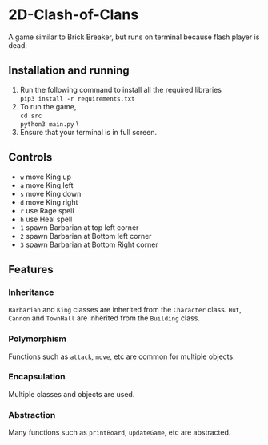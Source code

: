 # 2D-Clash-of-Clans

A game similar to Brick Breaker, but runs on terminal because flash player is dead.

## Installation and running

1. Run the following command to install all the required libraries \
   `pip3 install -r requirements.txt`
2. To run the game, \
   `cd src` \
   `python3 main.py` \
3. Ensure that your terminal is in full screen.

## Controls

- `w` move King up
- `a` move King left
- `s` move King down
- `d` move King right
- `r` use Rage spell
- `h` use Heal spell
- `1` spawn Barbarian at top left corner
- `2` spawn Barbarian at Bottom left corner
- `3` spawn Barbarian at Bottom Right corner
## Features

### Inheritance

`Barbarian` and `King` classes are inherited from the `Character` class. `Hut`, `Cannon` and `TownHall` are inherited from the `Building` class.

### Polymorphism

Functions such as `attack`, `move`, etc are common for multiple objects.

### Encapsulation

Multiple classes and objects are used.

### Abstraction

Many functions such as `printBoard`, `updateGame`, etc are abstracted.
